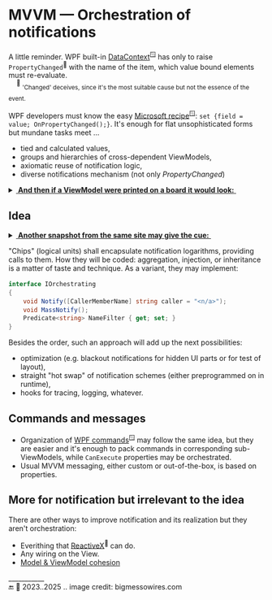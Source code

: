# MVVM &mdash; Orchestration of notifications

A little reminder. WPF built-in [DataContext](https://learn.microsoft.com/dotnet/desktop/wpf/data/how-to-specify-the-binding-source)<sup>🪟</sup> has only to raise `PropertyChanged`<sup>:raising_hand:</sup> with the name of the item, which value bound elements must re-evaluate.\
&nbsp;&nbsp;&nbsp;&nbsp;<sup>:raising_hand:</sup>&nbsp;<sub>'Changed' deceives, since it's the most suitable cause but not the essence of the event.</sub>

WPF developers must know the easy [Microsoft recipe](https://learn.microsoft.com/en-us/dotnet/desktop/wpf/data/how-to-implement-property-change-notification)<sup>🪟</sup>: `set {field = value; OnPropertyChanged();}`. It's enough for flat unsophisticated forms but mundane tasks meet ...

* tied and calculated values,
* groups and hierarchies of cross-dependent ViewModels, 
* axiomatic reuse of notification logic,
* diverse notifications mechanism (not only _PropertyChanged_)

<details><summary><ins>&nbsp;<b>And then if a ViewModel were printed on a board it would look:</b>&nbsp;</ins></summary></summary>
&nbsp;
<picture><img alt="&nbsp;Spaghetti wires snapshot" src="../../../_rsc/img/bigmessowires.com_wired-circuit.jpg" /></picture><br />
(*Found on bigmessowires.com*)

\________________________________________________________________________________________ </details>

## Idea 

<details><summary><ins>&nbsp;<b>Another snapshot from the same site may give the cue:</b>&nbsp;</ins></summary></summary>
&nbsp;
<picture><img alt="&nbsp;Perfectly organized elements on printed board" src="../../../_rsc/img/bigmessowires.com_inegrated-circuit.jpg" /></picture><br />
(*Found on bigmessowires.com*)
    
\________________________________________________________________________________________ </details>

"Chips" (logical units) shall encapsulate notification logarithms, providing calls to them. How they will be coded: aggregation, injection, or inheritance is a matter of taste and technique. As a variant, they may implement:

```csharp
interface IOrchestrating
{
    void Notify([CallerMemberName] string caller = "<n/a>");
    void MassNotify();
    Predicate<string> NameFilter { get; set; }
}
```

Besides the order, such an approach will add up the next possibilities:

+ optimization (e.g. blackout notifications for hidden UI parts or for test of layout),
+ straight "hot swap" of notification schemes (either preprogrammed on in runtime),
+ hooks for tracing, logging, whatever.

## Commands and messages

* Organization of [WPF commands](https://learn.microsoft.com/en-us/dotnet/desktop/wpf/advanced/commanding-overview)<sup>🪟</sup> may follow the same idea, but they are easier and it's enough to pack commands in corresponding sub-ViewModels, while `CanExecute` properties may be orchestrated.
* Usual MVVM messaging, either custom or out-of-the-box, is based on properties.

## More for notification but irrelevant to the idea

There are other ways to improve notification and its realization but they aren't orchestration:

+ Everithing that [ReactiveX](https://reactivex.io/)<sup>🔗</sup> can do.
+ Any wiring on the View.
+ [Model & ViewModel cohesion](mvvm-vmodel_cohesion.md)

\___________\
🔚 🌙 2023..2025 .. image credit: bigmessowires.com
